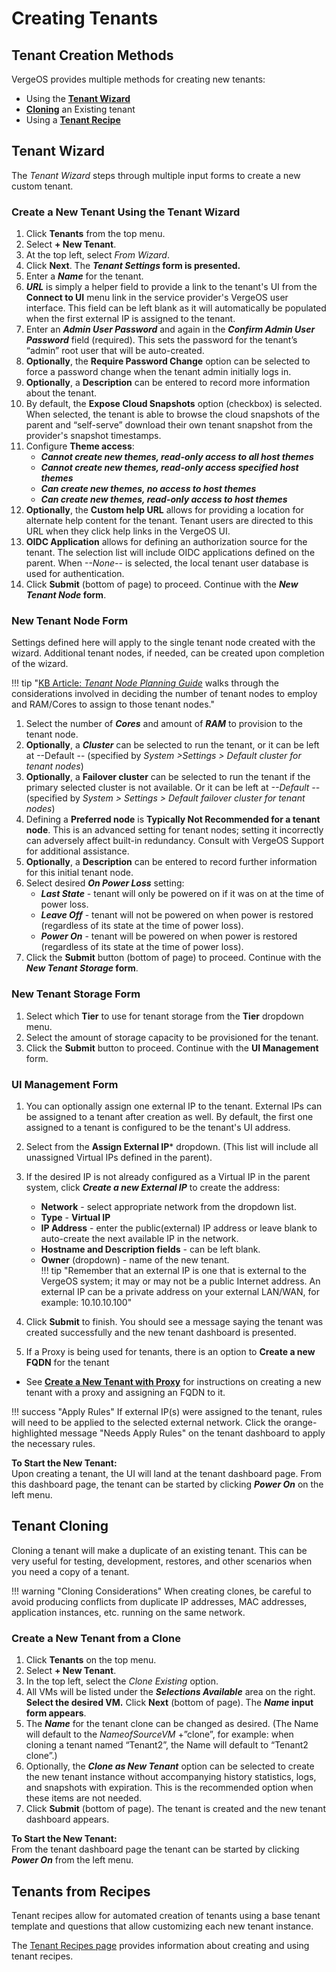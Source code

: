# Creating Tenants

## Tenant Creation Methods

VergeOS provides multiple methods for creating new tenants:

- Using the [**Tenant Wizard**](#tenant-wizard)
- [**Cloning**](#tenant-cloning) an Existing tenant
- Using a [**Tenant Recipe**](#tenants-from-recipes)

## Tenant Wizard

The *Tenant Wizard* steps through multiple input forms to create a new custom tenant.

### Create a New Tenant Using the Tenant Wizard

1. Click **Tenants** from the top menu.
2. Select **+ New Tenant**.
3. At the top left, select *From Wizard*. 
4. Click **Next**. The ***Tenant Settings* form is presented.**
5. Enter a ***Name*** for the tenant.
6. ***URL*** is simply a helper field to provide a link to the tenant's UI from the **Connect to UI** menu link in the service provider's VergeOS user interface. This field can be left blank as it will automatically be populated when the first external IP is assigned to the tenant.
7. Enter an ***Admin User Password*** and again in the ***Confirm Admin User Password*** field (required). This sets the password for the tenant’s “admin” root user that will be auto-created.
8. **Optionally**, the **Require Password Change** option can be selected to force a password change when the tenant admin initially logs in.
9. **Optionally**, a **Description** can be entered to record more information about the tenant.
10. By default, the **Expose Cloud Snapshots** option (checkbox) is selected. When selected, the tenant is able to browse the cloud snapshots of the parent and “self-serve” download their own tenant snapshot from the provider's snapshot timestamps.
11. Configure **Theme access**: 
    * ***Cannot create new themes, read-only access to all host themes***
    * ***Cannot create new themes, read-only access specified host themes***
    * ***Can create new themes, no access to host themes***
    * ***Can create new themes, read-only access to host themes***
12. **Optionally**, the **Custom help URL** allows for providing a location for alternate help content for the tenant. Tenant users are directed to this URL when they click help links in the VergeOS UI.
13. **OIDC Application** allows for defining an authorization source for the tenant.  The selection list will include OIDC applications defined on the parent.  When *--None--* is selected, the local tenant user database is used for authentication.
14. Click **Submit** (bottom of page) to proceed. Continue with the ***New Tenant Node* form**.

### New Tenant Node Form

Settings defined here will apply to the single tenant node created with the wizard. Additional tenant nodes, if needed, can be created upon completion of the wizard.

!!! tip "[KB Article: *Tenant Node Planning Guide*](/knowledge-base/tenant-node-planning-guide) walks through the considerations involved in deciding the number of tenant nodes to employ and RAM/Cores to assign to those tenant nodes."

1. Select the number of ***Cores*** and amount of ***RAM*** to provision to the tenant node.  
2. **Optionally**, a ***Cluster*** can be selected to run the tenant, or it can be left at --Default -- (specified by *System >Settings > Default cluster for tenant nodes*)  
3. **Optionally**, a **Failover cluster** can be selected to run the tenant if the primary selected cluster is not available. Or it can be left at *--Default --* (specified by *System > Settings > Default failover cluster for tenant nodes*)  
4. Defining a **Preferred node** is **Typically Not Recommended for a tenant node**. This is an advanced setting for tenant nodes; setting it incorrectly can adversely affect built-in redundancy. Consult with VergeOS Support for additional assistance.  
5. **Optionally**, a **Description** can be entered to record further information for this initial tenant node.  
6. Select desired ***On Power Loss*** setting:
    - ***Last State*** - tenant will only be powered on if it was on at the time of power loss.
    - ***Leave Off*** - tenant will not be powered on when power is restored (regardless of its state at the time of power loss).
    - ***Power On*** - tenant will be powered on when power is restored (regardless of its state at the time of power loss).  
7. Click the **Submit** button (bottom of page) to proceed. Continue with the ***New Tenant Storage* form**.

### New Tenant Storage Form

1. Select which **Tier** to use for tenant storage from the **Tier** dropdown menu.  
2. Select the amount of storage capacity to be provisioned for the tenant.
3. Click the **Submit** button to proceed. Continue with the **UI Management** form.

### UI Management Form

1. You can optionally assign one external IP to the tenant. External IPs can be assigned to a tenant after creation as well. By default, the first one assigned to a tenant is configured to be the tenant's UI address.  
2. Select from the **Assign External IP*** dropdown. (This list will include all unassigned Virtual IPs defined in the parent).  
3. If the desired IP is not already configured as a Virtual IP in the parent system, click ***Create a new External IP*** to create the address:
    - **Network** - select appropriate network from the dropdown list.
    - **Type** - **Virtual IP**  
    - **IP Address** - enter the public(external) IP address or leave blank to auto-create the next available IP in the network.
    - **Hostname and Description fields** - can be left blank.
    - **Owner** (dropdown) - name of the new tenant.  
!!! tip "Remember that an external IP is one that is external to the VergeOS system; it may or may not be a public Internet address. An external IP can be a private address on your external LAN/WAN, for example: 10.10.10.100"

4. Click **Submit** to finish. You should see a message saying the tenant was created successfully and the new tenant dashboard is presented.
5. If a Proxy is being used for tenants, there is an option to **Create a new FQDN** for the tenant

- See [**Create a New Tenant with Proxy**](/knowledge-base/configuring-proxy/#creating-a-new-tenant-with-proxy) for instructions on creating a new tenant with a proxy and assigning an FQDN to it.
  
!!! success "Apply Rules"
    If external IP(s) were assigned to the tenant, rules will need to be applied to the selected external network. Click the orange-highlighted message "Needs Apply Rules" on the tenant dashboard to apply the necessary rules.

**To Start the New Tenant:**  
Upon creating a tenant, the UI will land at the tenant dashboard page. From this dashboard page, the tenant can be started by clicking ***Power On*** on the left menu.

## Tenant Cloning

Cloning a tenant will make a duplicate of an existing tenant. This can be very useful for testing, development, restores, and other scenarios when you need a copy of a tenant.

!!! warning "Cloning Considerations"
    When creating clones, be careful to avoid producing conflicts from duplicate IP addresses, MAC addresses, application instances, etc.  running on the same network.

### Create a New Tenant from a Clone

1. Click **Tenants** on the top menu. 
2. Select **+ New Tenant**.
3. In the top left, select the *Clone Existing* option.
4. All VMs will be listed under the ***Selections Available*** area on the right. **Select the desired VM.** Click **Next** (bottom of page).  The ***Name* input form appears**.
5. The ***Name*** for the tenant clone can be changed as desired. (The Name will default to the *NameofSourceVM* +”clone”, for example: when cloning a tenant named “Tenant2”, the Name will default to “Tenant2 clone”.)
6. Optionally, the ***Clone as New Tenant*** option can be selected to create the new tenant instance without accompanying history statistics, logs, and snapshots with expiration. This is the recommended option when these items are not needed.
7. Click **Submit** (bottom of page).
The tenant is created and the new tenant dashboard appears.

**To Start the New Tenant:**  
From the tenant dashboard page the tenant can be started by clicking ***Power On*** from the left menu.

## Tenants from Recipes

Tenant recipes allow for automated creation of tenants using a base tenant template and questions that allow customizing each new tenant instance.  

The [Tenant Recipes page](/product-guide/automation/tenant-recipes) provides information about creating and using tenant recipes.
